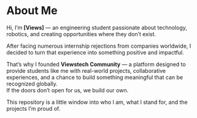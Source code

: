 # About Me

Hi, I’m **[Views]** — an engineering student passionate about technology, robotics, and creating opportunities where they don’t exist. 

After facing numerous internship rejections from companies worldwide, I decided to turn that experience into something positive and impactful.

That’s why I founded **Viewstech Community** — a platform designed to provide students like me with real-world projects, collaborative experiences, and a chance to build something meaningful that can be recognized globally.  
If the doors don’t open for us, we build our own.

This repository is a little window into who I am, what I stand for, and the projects I’m proud of.
